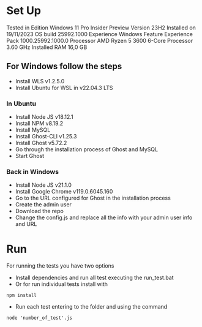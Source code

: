 # Set Up
Tested in Edition	Windows 11 Pro Insider Preview
Version	23H2
Installed on	‎19/‎11/‎2023
OS build	25992.1000
Experience	Windows Feature Experience Pack 1000.25992.1000.0
Processor	AMD Ryzen 5 3600 6-Core Processor                 3.60 GHz
Installed RAM	16,0 GB

## For Windows follow the steps
* Install WLS v1.2.5.0
* Install Ubuntu for WSL in v22.04.3 LTS
### In Ubuntu
* Install Node JS v18.12.1
* Install NPM v8.19.2
* Install MySQL
* Install Ghost-CLI v1.25.3
* Install Ghost v5.72.2
* Go through the installation process of Ghost and MySQL
* Start Ghost
### Back in Windows
* Install Node JS v21.1.0
* Install Google Chrome v119.0.6045.160
* Go to the URL configured for Ghost in the installation process
* Create the admin user
* Download the repo
* Change the config.js and replace all the info with your admin user info and URL

# Run
For running the tests you have two options
* Install dependencies and run all test executing the run_test.bat
* Or for run individual tests install with 
```
npm install
```
* Run each test entering to the folder and using the command
```
node 'number_of_test'.js
```
